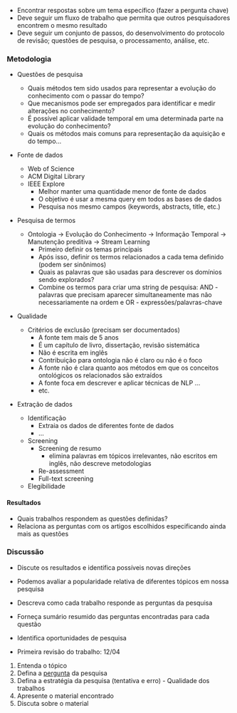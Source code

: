 
- Encontrar respostas sobre um tema específico (fazer a pergunta chave)
- Deve seguir um fluxo de trabalho que permita que outros pesquisadores encontrem o mesmo resultado
- Deve seguir um conjunto de passos, do desenvolvimento do protocolo de revisão; questões de pesquisa, o processamento, análise, etc.

### Metodologia
- Questões de pesquisa
	- Quais métodos tem sido usados para representar a evolução do conhecimento com o passar do tempo?
	- Que mecanismos pode ser empregados para identificar e medir alterações no conhecimento?
	- É possível aplicar validade temporal em uma determinada parte na evolução do conhecimento?
	- Quais os métodos mais comuns para representação da aquisição e do tempo...
	
- Fonte de dados
	- Web of Science
	- ACM Digital Library
	- IEEE Explore
		- Melhor manter uma quantidade menor de fonte de dados
		- O objetivo é usar a mesma query em todos as bases de dados
		- Pesquisa nos mesmo campos (keywords, abstracts, title, etc.)
		
- Pesquisa de termos
	- Ontologia -> Evolução do Conhecimento -> Informação Temporal -> Manutenção preditiva -> Stream Learning
		- Primeiro definir os temas principais
		- Após isso, definir os termos relacionados a cada tema definido (podem ser sinônimos)
		- Quais as palavras que são usadas para descrever os domínios sendo explorados?
		- Combine os termos para criar uma string de pesquisa: AND - palavras que precisam aparecer simultaneamente mas não necessariamente na ordem e OR - expressões/palavras-chave 
- Qualidade
	- Critérios de exclusão (precisam ser documentados)
		- A fonte tem mais de 5 anos
		- É um capítulo de livro, dissertação, revisão sistemática
		- Não é escrita em inglês
		- Contribuição para ontologia não é claro ou não é o foco
		- A fonte não é clara quanto aos métodos em que os conceitos ontológicos os relacionados são extraídos
		- A fonte foca em descrever e aplicar técnicas de NLP ...
		- etc.
		
- Extração de dados
	- Identificação
		- Extraia os dados de diferentes fonte de dados
		- ...
	- Screening
		- Screening de resumo
			- elimina palavras em tópicos irrelevantes, não escritos em inglês, não descreve metodologias
		- Re-assessment
		- Full-text screening
	- Elegibilidade

#### Resultados 
- Quais trabalhos respondem as questões definidas?
- Relaciona as perguntas com os artigos escolhidos especificando ainda mais as questões

### Discussão
- Discute os resultados e identifica possíveis novas direções
- Podemos avaliar a popularidade relativa de diferentes tópicos em nossa pesquisa
- Descreva como cada trabalho responde as perguntas da pesquisa
- Forneça sumário resumido das perguntas encontradas para cada questão
- Identifica oportunidades de pesquisa

- Primeira revisão do trabalho: 12/04

1. Entenda o tópico
2. Defina a [pergunta](https://link.springer.com/article/10.1007/s10462-020-09809-6/tables/1) da pesquisa
3. Defina a estratégia da pesquisa (tentativa e erro)
		- Qualidade dos trabalhos
4. Apresente o material encontrado
5. Discuta sobre o material